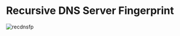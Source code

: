 # Recursive DNS Server Fingerprint
![recdnsfp](https://raw.githubusercontent.com/recdnsfp/recdnsfp.github.io/master/images/vingerprintDNS.jpg)
